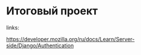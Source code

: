 # Итоговый проект 


links:

https://developer.mozilla.org/ru/docs/Learn/Server-side/Django/Authentication